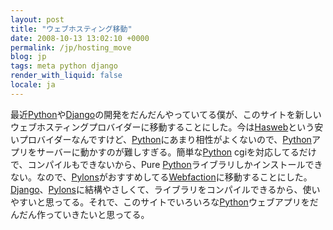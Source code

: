 ```yaml
---
layout: post
title: "ウェブホスティング移動"
date: 2008-10-13 13:02:10 +0000
permalink: /jp/hosting_move
blog: jp
tags: meta python django
render_with_liquid: false
locale: ja
---
```


最近[Python](http://www.python.org/)や[Django](http://www.djangoproject.com/)の開発をだんだんやっていてる僕が、このサイトを新しいウェブホスティングプロバイダーに移動することにした。今は[Hasweb](http://www.hasweb.com/)という安いプロバイダーなんですけど、[Python](http://www.python.org/)にあまり相性がよくないので、[Python](http://www.python.org/)アプリをサーバーに動かすのが難しすぎる。簡単な[Python](http://www.python.org/) cgiを対応してるだけで、コンパイルもできないから、Pure [Python](http://www.python.org/)ライブラリしかインストールできない。なので、[Pylons](http://pylonshq.com/)がおすすめしてる[Webfaction](http://www.webfaction.com/)に移動することにした。[Django](http://www.djangoproject.com/)、[Pylons](http://pylonshq.com/)に結構やさしくて、ライブラリをコンパイルできるから、使いやすいと思ってる。それで、このサイトでいろいろな[Python](http://www.python.org/)ウェブアプリをだんだん作っていきたいと思ってる。
